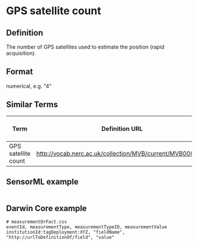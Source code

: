 # GPS satellite count

## Definition 
The number of GPS satellites used to estimate the position (rapid acquisition).

## Format
numerical, e.g. "4"

## Similar Terms 
|Term|Definition URL|Source Vocabulary Publisher/Creator|
|----|----------|-----------------|
|GPS satellite count|http://vocab.nerc.ac.uk/collection/MVB/current/MVB000120/|Movebank|

## SensorML example
```xml

```
## Darwin Core example
```csv
# measurementOrFact.csv
eventId, measurementType, measurementTypeID, measurementValue
institutionId:tagDeployment:XYZ, "fieldName", "http://urlToDefinitionOf/field", "value"
```
